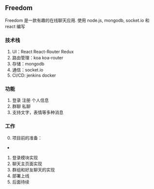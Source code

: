 ## Freedom

Freedom 是一款有趣的在线聊天应用. 使用 node.js, mongodb, socket.io 和 react 编写

### 技术栈

1. UI：React React-Router Redux
2. 路由管理：koa koa-router
3. 存储：mongodb
4. 通信：socket.io
5. CI/CD: jenkins docker

### 功能

1. 登录 注册 个人信息
2. 群聊 私聊
3. 支持文字，表情等多种消息

### 工作

0. 项目前的准备：

-

1. 登录模块实现
2. 聊天主页面实现
3. 群组和好友聊天的实现
4. 部署上线
5. 后面待续
